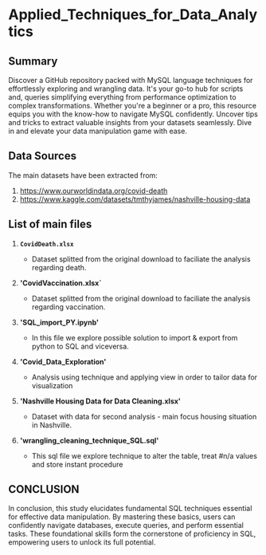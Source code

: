 # Applied_Techniques_for_Data_Analytics

## Summary 
Discover a GitHub repository packed with MySQL language techniques for effortlessly exploring and wrangling data. It's your go-to hub for scripts and, queries simplifying everything from performance optimization to complex transformations. Whether you're a beginner or a pro, this resource equips you with the know-how to navigate MySQL confidently. Uncover tips and tricks to extract valuable insights from your datasets seamlessly. Dive in and elevate your data manipulation game with ease.

## Data Sources

 The main datasets have been extracted from:
 1. https://www.ourworldindata.org/covid-death
 2. https://www.kaggle.com/datasets/tmthyjames/nashville-housing-data

## List of main files

1. **`CovidDeath.xlsx`**
   - Dataset splitted from the original download to faciliate the analysis regarding death.

2. **'CovidVaccination.xlsx`**
   - Dataset splitted from the original download to faciliate the analysis regarding vaccination.

3. **'SQL_import_PY.ipynb'**
   - In this file we explore possible solution to import & export from python to SQL and viceversa.

4. **'Covid_Data_Exploration'**
   - Analysis using technique and applying view in order to tailor data for visualization

5. **'Nashville Housing Data for Data Cleaning.xlsx'**
   - Dataset with data for second analysis - main focus housing situation in Nashville.
   
7. **'wrangling_cleaning_technique_SQL.sql'**
   - This sql file we explore technique to alter the table, treat #n/a values and store instant procedure
  
## CONCLUSION

In conclusion, this study elucidates fundamental SQL techniques essential for effective data manipulation. By mastering these basics, users can confidently navigate databases, execute queries, and perform essential tasks. These foundational skills form the cornerstone of proficiency in SQL, empowering users to unlock its full potential.
  
